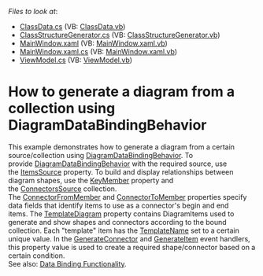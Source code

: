 <!-- default file list -->
*Files to look at*:

* [ClassData.cs](./CS/DiagramDataBindingBehavior/Data/ClassData.cs) (VB: [ClassData.vb](./VB/DiagramDataBindingBehavior/Data/ClassData.vb))
* [ClassStructureGenerator.cs](./CS/DiagramDataBindingBehavior/Data/ClassStructureGenerator.cs) (VB: [ClassStructureGenerator.vb](./VB/DiagramDataBindingBehavior/Data/ClassStructureGenerator.vb))
* [MainWindow.xaml](./CS/DiagramDataBindingBehavior/MainWindow.xaml) (VB: [MainWindow.xaml.vb](./VB/DiagramDataBindingBehavior/MainWindow.xaml.vb))
* [MainWindow.xaml.cs](./CS/DiagramDataBindingBehavior/MainWindow.xaml.cs) (VB: [MainWindow.xaml.vb](./VB/DiagramDataBindingBehavior/MainWindow.xaml.vb))
* [ViewModel.cs](./CS/DiagramDataBindingBehavior/ViewModel/ViewModel.cs) (VB: [ViewModel.vb](./VB/DiagramDataBindingBehavior/ViewModel/ViewModel.vb))
<!-- default file list end -->
# How to generate a diagram from a collection using DiagramDataBindingBehavior


<p>This example demonstrates how to generate a diagram from a certain source/collection using <a href="https://documentation.devexpress.com/WPF/clsDevExpressXpfDiagramDiagramDataBindingBehaviortopic.aspx">DiagramDataBindingBehavior</a>. To provide <a href="https://documentation.devexpress.com/WPF/clsDevExpressXpfDiagramDiagramDataBindingBehaviortopic.aspx">DiagramDataBindingBehavior</a> with the required source, use the <a href="https://documentation.devexpress.com/WPF/DevExpressXpfDiagramDiagramDataBindingBehaviorBase_ItemsSourcetopic.aspx">ItemsSource</a> property. To build and display relationships between diagram shapes, use the <a href="https://documentation.devexpress.com/WindowsForms/DevExpressXtraDiagramDiagramDataBindingControllerBase_KeyMembertopic.aspx">KeyMember</a> property and the <a href="https://documentation.devexpress.com/WPF/DevExpressXpfDiagramDiagramDataBindingBehavior_ConnectorsSourcetopic.aspx">ConnectorsSource</a> collection. The <a href="https://documentation.devexpress.com/WPF/DevExpressXpfDiagramDiagramDataBindingBehavior_ConnectorFromMembertopic.aspx">ConnectorFromMember</a> and <a href="https://documentation.devexpress.com/WPF/DevExpressXpfDiagramDiagramDataBindingBehavior_ConnectorToMembertopic.aspx">ConnectorToMember</a> properties specify data fields that identify items to use as a connector's begin and end items. The <a href="https://documentation.devexpress.com/WPF/DevExpressXpfDiagramDiagramDataBindingBehaviorBase_TemplateDiagramtopic.aspx">TemplateDiagram</a> property contains DiagramItems used to generate and show shapes and connectors according to the bound collection. Each "template" item has the <a href="https://documentation.devexpress.com/WPF/DevExpressXpfDiagramDiagramItem_TemplateNametopic.aspx">TemplateName</a> set to a certain unique value. In the <a href="https://documentation.devexpress.com/WPF/DevExpressXpfDiagramDiagramDataBindingBehaviorBase_GenerateConnectortopic.aspx">GenerateConnector</a> and <a href="https://documentation.devexpress.com/WPF/DevExpressXpfDiagramDiagramDataBindingBehaviorBase_GenerateItemtopic.aspx">GenerateItem</a> event handlers, this property value is used to create a required shape/connector based on a certain condition.<br>See also: <a href="https://documentation.devexpress.com/WPF/CustomDocument117585.aspx">Data Binding Functionality</a>.</p>

<br/>


